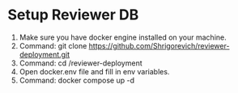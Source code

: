 # Setup Reviewer DB

1. Make sure you have docker engine installed on your machine.
2. Command: git clone https://github.com/Shrigorevich/reviewer-deployment.git
3. Command: cd /reviewer-deployment
4. Open docker.env file and fill in env variables.
5. Command: docker compose up -d
